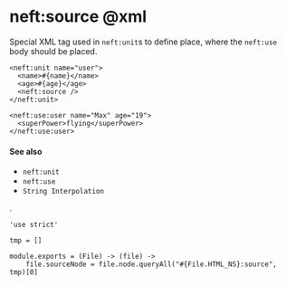 neft:source @xml
================

Special XML tag used in `neft:unit`s to define place,
where the `neft:use` body should be placed.

```view,example
<neft:unit name="user">
  <name>#{name}</name>
  <age>#{age}</age>
  <neft:source />
</neft:unit>

<neft:use:user name="Max" age="19">
  <superPower>flying</superPower>
</neft:use:user>
```

#### See also

- `neft:unit`
- `neft:use`
- `String Interpolation`

.

	'use strict'

	tmp = []

	module.exports = (File) -> (file) ->
		file.sourceNode = file.node.queryAll("#{File.HTML_NS}:source", tmp)[0]
